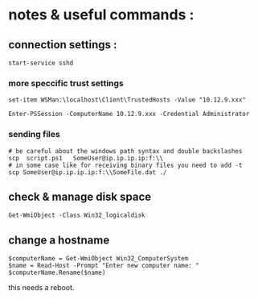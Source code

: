 # notes & useful commands :

## connection settings : 

```
start-service sshd
```

### more speccific trust settings

```
set-item WSMan:\localhost\Client\TrustedHosts -Value "10.12.9.xxx"

Enter-PSSession -ComputerName 10.12.9.xxx -Credential Administrator
```

### sending files

```
# be careful about the windows path syntax and double backslashes
scp  script.ps1   SomeUser@ip.ip.ip.ip:f:\\
# in some case like for receiving binary files you need to add -t
scp SomeUser@ip.ip.ip.ip:f:\\SomeFile.dat ./
```

## check & manage disk space 

```
Get-WmiObject -Class Win32_logicaldisk
```

## change a hostname

```
$computerName = Get-WmiObject Win32_ComputerSystem
$name = Read-Host -Prompt "Enter new computer name: "
$computerName.Rename($name)
```

this needs a reboot.


